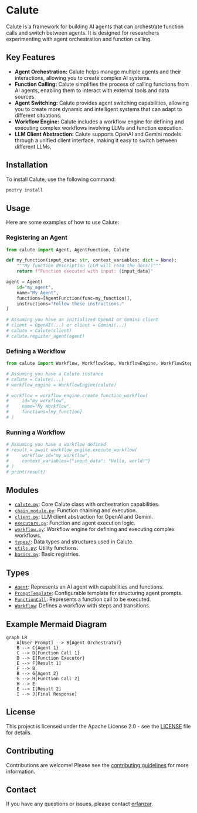 # Calute

Calute is a framework for building AI agents that can orchestrate function calls and switch between agents. It is designed for researchers experimenting with agent orchestration and function calling.

## Key Features

* **Agent Orchestration:** Calute helps manage multiple agents and their interactions, allowing you to create complex AI systems.
* **Function Calling:** Calute simplifies the process of calling functions from AI agents, enabling them to interact with external tools and data sources.
* **Agent Switching:** Calute provides agent switching capabilities, allowing you to create more dynamic and intelligent systems that can adapt to different situations.
* **Workflow Engine:** Calute includes a workflow engine for defining and executing complex workflows involving LLMs and function execution.
* **LLM Client Abstraction:** Calute supports OpenAI and Gemini models through a unified client interface, making it easy to switch between different LLMs.

## Installation

To install Calute, use the following command:

```bash
poetry install
```

## Usage

Here are some examples of how to use Calute:

### Registering an Agent

```python
from calute import Agent, AgentFunction, Calute

def my_function(input_data: str, context_variables: dict = None):
    """My function description (LLM will read the docs!)"""
    return f"Function executed with input: {input_data}"

agent = Agent(
    id="my_agent",
    name="My Agent",
    functions=[AgentFunction(func=my_function)],
    instructions="Follow these instructions."
)

# Assuming you have an initialized OpenAI or Gemini client
# client = OpenAI(...) or client = Gemini(...)
# calute = Calute(client)
# calute.register_agent(agent)
```

### Defining a Workflow

```python
from calute import Workflow, WorkflowStep, WorkflowEngine, WorkflowStepType

# Assuming you have a Calute instance
# calute = Calute(...)
# workflow_engine = WorkflowEngine(calute)

# workflow = workflow_engine.create_function_workflow(
#     id="my_workflow",
#     name="My Workflow",
#     functions=[my_function]
# )
```

### Running a Workflow

```python
# Assuming you have a workflow defined
# result = await workflow_engine.execute_workflow(
#     workflow_id="my_workflow",
#     context_variables={"input_data": "Hello, world!"}
# )
# print(result)
```

## Modules

* [`calute.py`](calute/calute.py): Core Calute class with orchestration capabilities.
* [`chain_module.py`](calute/chain_module.py): Function chaining and execution.
* [`client.py`](calute/client.py): LLM client abstraction for OpenAI and Gemini.
* [`executors.py`](calute/executors.py): Function and agent execution logic.
* [`workflow.py`](calute/workflow.py): Workflow engine for defining and executing complex workflows.
* [`types/`](calute/types/): Data types and structures used in Calute.
* [`utils.py`](calute/utils.py): Utility functions.
* [`basics.py`](calute/basics.py): Basic registries.

## Types

* [`Agent`](calute/types/agent_types.py): Represents an AI agent with capabilities and functions.
* [`PromptTemplate`](calute/calute.py): Configurable template for structuring agent prompts.
* [`FunctionCall`](calute/types/function_execution_types.py): Represents a function call to be executed.
* [`Workflow`](calute/workflow.py): Defines a workflow with steps and transitions.

## Example Mermaid Diagram

```mermaid
graph LR
    A[User Prompt] --> B{Agent Orchestrator}
    B --> C{Agent 1}
    C --> D[Function Call 1]
    D --> E{Function Executor}
    E --> F[Result 1]
    F --> B
    B --> G{Agent 2}
    G --> H[Function Call 2]
    H --> E
    E --> I[Result 2]
    I --> J[Final Response]
```

## License

This project is licensed under the Apache License 2.0 - see the [LICENSE](LICENSE) file for details.

## Contributing

Contributions are welcome! Please see the [contributing guidelines](CONTRIBUTING.md) for more information.

## Contact

If you have any questions or issues, please contact [erfanzar](https://github.com/erfanzar).
